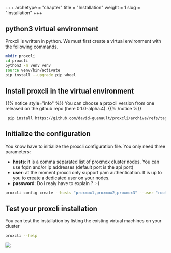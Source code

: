 +++
archetype = "chapter"
title = "Installation"
weight = 1
slug = "installation"
+++

## python3 virtual environment


Proxcli is written in python. We must first create a virtual environment with the following commands.

```bash
mkdir proxcli
cd proxcli
python3 -m venv venv
source venv/bin/activate
pip install --upgrade pip wheel
```


## Install proxcli in the virtual environment

{{% notice style="info" %}}
You can choose a proxcli version from one released on the github repo (here 0.1.0-alpha.4).
{{% /notice %}}


```bash
 pip install https://github.com/david-guenault/proxcli/archive/refs/tags/0.1.0-alpha.4.tar.gz
  ```

## Initialize the configuration

You know have to initialize the proxcli configuration file. You only need three parameters:
- **hosts**: it is a comma separated list of proxmox cluster nodes. You can use fqdn and/or ip addresses (default port is the api port)
- **user**: at the moment proxcli only support pam authentication. It is up to you to create a dedicated user on your nodes.
- **password**: Do i realy have to explain ? :-)

```bash
proxcli config create --hosts "proxmox1,proxmox2,proxmox3" --user "root@pam" --password "*********"
```

## Test your proxcli installation

 You can test the installation by listing the existing virtual machines on your cluster

 ```bash
 proxcli --help
 ```
![](/images/proxcli_help.png)
